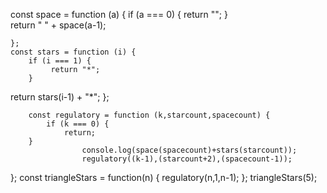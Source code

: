 const space  = function (a) {
             if (a === 0) {
             	return "";
             }            
       return " " + space(a-1);
            
    };
    const stars = function (i) {
    	if (i === 1) {
    		 return "*";
    	}
   return stars(i-1) + "*";
    };

    	const regulatory = function (k,starcount,spacecount) {
    		if (k === 0) {
    			return;
    	}   	
    				console.log(space(spacecount)+stars(starcount));
    				regulatory((k-1),(starcount+2),(spacecount-1));
};
		const triangleStars = function(n) {
    		regulatory(n,1,n-1);
    	};
	triangleStars(5);
